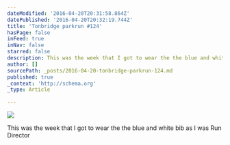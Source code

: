 ```yaml
---
dateModified: '2016-04-20T20:31:58.864Z'
datePublished: '2016-04-20T20:32:19.744Z'
title: 'Tonbridge parkrun #124'
hasPage: false
inFeed: true
inNav: false
starred: false
description: This was the week that I got to wear the the blue and white bib as I was Run Director
author: []
sourcePath: _posts/2016-04-20-tonbridge-parkrun-124.md
published: true
_context: 'http://schema.org'
_type: Article

---
```

![](https://the-grid-user-content.s3-us-west-2.amazonaws.com/c393423e-80c8-45a2-92f7-eb1eae153118.jpg)

This was the week that I got to wear the the blue and white bib as I was Run Director